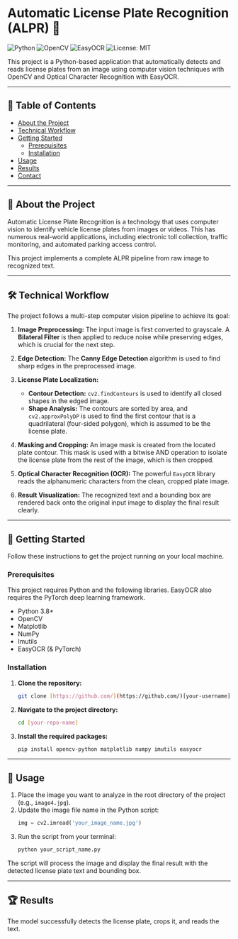 # Automatic License Plate Recognition (ALPR) 🚗

![Python](https://img.shields.io/badge/Python-3.9%2B-blue.svg)
![OpenCV](https://img.shields.io/badge/OpenCV-4.5%2B-green.svg)
![EasyOCR](https://img.shields.io/badge/EasyOCR-1.4%2B-red.svg)
![License: MIT](https://img.shields.io/badge/License-MIT-yellow.svg)

This project is a Python-based application that automatically detects and reads license plates from an image using computer vision techniques with OpenCV and Optical Character Recognition with EasyOCR.

---

## 📖 Table of Contents
- [About the Project](#about-the-project)
- [Technical Workflow](#technical-workflow)
- [Getting Started](#getting-started)
  - [Prerequisites](#prerequisites)
  - [Installation](#installation)
- [Usage](#usage)
- [Results](#results)
- [Contact](#contact)

---

## 🎯 About the Project

Automatic License Plate Recognition is a technology that uses computer vision to identify vehicle license plates from images or videos. This has numerous real-world applications, including electronic toll collection, traffic monitoring, and automated parking access control.

This project implements a complete ALPR pipeline from raw image to recognized text.

---

## 🛠️ Technical Workflow

The project follows a multi-step computer vision pipeline to achieve its goal:

1.  **Image Preprocessing:** The input image is first converted to grayscale. A **Bilateral Filter** is then applied to reduce noise while preserving edges, which is crucial for the next step.

2.  **Edge Detection:** The **Canny Edge Detection** algorithm is used to find sharp edges in the preprocessed image.

3.  **License Plate Localization:**
    - **Contour Detection:** `cv2.findContours` is used to identify all closed shapes in the edged image.
    - **Shape Analysis:** The contours are sorted by area, and `cv2.approxPolyDP` is used to find the first contour that is a quadrilateral (four-sided polygon), which is assumed to be the license plate.

4.  **Masking and Cropping:** An image mask is created from the located plate contour. This mask is used with a bitwise AND operation to isolate the license plate from the rest of the image, which is then cropped.

5.  **Optical Character Recognition (OCR):** The powerful `EasyOCR` library reads the alphanumeric characters from the clean, cropped plate image.

6.  **Result Visualization:** The recognized text and a bounding box are rendered back onto the original input image to display the final result clearly.

---

## 🏁 Getting Started

Follow these instructions to get the project running on your local machine.

### Prerequisites

This project requires Python and the following libraries. EasyOCR also requires the PyTorch deep learning framework.

- Python 3.8+
- OpenCV
- Matplotlib
- NumPy
- Imutils
- EasyOCR (& PyTorch)

### Installation

1.  **Clone the repository:**
    ```bash
    git clone [https://github.com/](https://github.com/)[your-username]/[your-repo-name].git
    ```
2.  **Navigate to the project directory:**
    ```bash
    cd [your-repo-name]
    ```
3.  **Install the required packages:**
    ```bash
    pip install opencv-python matplotlib numpy imutils easyocr
    ```

---

## 🚀 Usage

1.  Place the image you want to analyze in the root directory of the project (e.g., `image4.jpg`).
2.  Update the image file name in the Python script:
    ```python
    img = cv2.imread('your_image_name.jpg')
    ```
3.  Run the script from your terminal:
    ```bash
    python your_script_name.py
    ```
The script will process the image and display the final result with the detected license plate text and bounding box.

---

## 🏆 Results

The model successfully detects the license plate, crops it, and reads the text.

